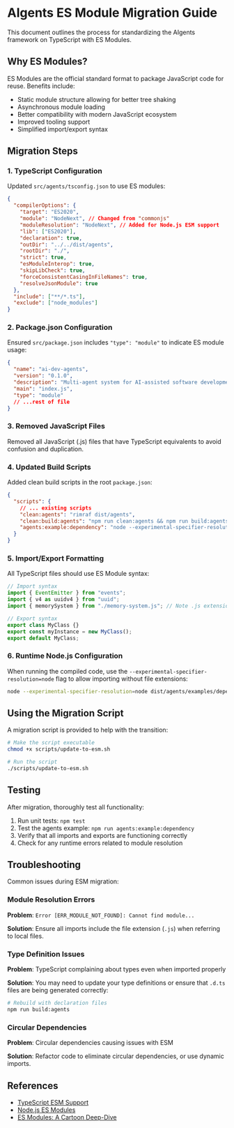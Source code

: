 # AIgents ES Module Migration Guide

This document outlines the process for standardizing the AIgents framework on TypeScript with ES Modules.

## Why ES Modules?

ES Modules are the official standard format to package JavaScript code for reuse. Benefits include:

- Static module structure allowing for better tree shaking
- Asynchronous module loading
- Better compatibility with modern JavaScript ecosystem
- Improved tooling support
- Simplified import/export syntax

## Migration Steps

### 1. TypeScript Configuration

Updated `src/agents/tsconfig.json` to use ES modules:

```json
{
  "compilerOptions": {
    "target": "ES2020",
    "module": "NodeNext", // Changed from "commonjs"
    "moduleResolution": "NodeNext", // Added for Node.js ESM support
    "lib": ["ES2020"],
    "declaration": true,
    "outDir": "../../dist/agents",
    "rootDir": "./",
    "strict": true,
    "esModuleInterop": true,
    "skipLibCheck": true,
    "forceConsistentCasingInFileNames": true,
    "resolveJsonModule": true
  },
  "include": ["**/*.ts"],
  "exclude": ["node_modules"]
}
```

### 2. Package.json Configuration

Ensured `src/package.json` includes `"type": "module"` to indicate ES module usage:

```json
{
  "name": "ai-dev-agents",
  "version": "0.1.0",
  "description": "Multi-agent system for AI-assisted software development",
  "main": "index.js",
  "type": "module"
  // ...rest of file
}
```

### 3. Removed JavaScript Files

Removed all JavaScript (.js) files that have TypeScript equivalents to avoid confusion and duplication.

### 4. Updated Build Scripts

Added clean build scripts in the root `package.json`:

```json
{
  "scripts": {
    // ... existing scripts
    "clean:agents": "rimraf dist/agents",
    "clean:build:agents": "npm run clean:agents && npm run build:agents",
    "agents:example:dependency": "node --experimental-specifier-resolution=node dist/agents/examples/dependency-example.js"
  }
}
```

### 5. Import/Export Formatting

All TypeScript files should use ES Module syntax:

```typescript
// Import syntax
import { EventEmitter } from "events";
import { v4 as uuidv4 } from "uuid";
import { memorySystem } from "./memory-system.js"; // Note .js extension

// Export syntax
export class MyClass {}
export const myInstance = new MyClass();
export default MyClass;
```

### 6. Runtime Node.js Configuration

When running the compiled code, use the `--experimental-specifier-resolution=node` flag to allow importing without file extensions:

```bash
node --experimental-specifier-resolution=node dist/agents/examples/dependency-example.js
```

## Using the Migration Script

A migration script is provided to help with the transition:

```bash
# Make the script executable
chmod +x scripts/update-to-esm.sh

# Run the script
./scripts/update-to-esm.sh
```

## Testing

After migration, thoroughly test all functionality:

1. Run unit tests: `npm test`
2. Test the agents example: `npm run agents:example:dependency`
3. Verify that all imports and exports are functioning correctly
4. Check for any runtime errors related to module resolution

## Troubleshooting

Common issues during ESM migration:

### Module Resolution Errors

**Problem**: `Error [ERR_MODULE_NOT_FOUND]: Cannot find module...`

**Solution**: Ensure all imports include the file extension (`.js`) when referring to local files.

### Type Definition Issues

**Problem**: TypeScript complaining about types even when imported properly

**Solution**: You may need to update your type definitions or ensure that `.d.ts` files are being generated correctly:

```bash
# Rebuild with declaration files
npm run build:agents
```

### Circular Dependencies

**Problem**: Circular dependencies causing issues with ESM

**Solution**: Refactor code to eliminate circular dependencies, or use dynamic imports.

## References

- [TypeScript ESM Support](https://www.typescriptlang.org/docs/handbook/esm-node.html)
- [Node.js ES Modules](https://nodejs.org/api/esm.html)
- [ES Modules: A Cartoon Deep-Dive](https://hacks.mozilla.org/2018/03/es-modules-a-cartoon-deep-dive/)

